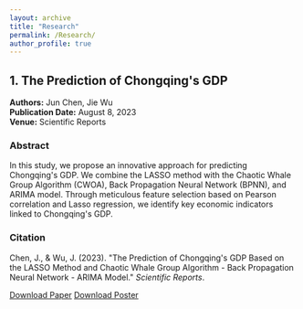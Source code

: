 ```yaml
---
layout: archive
title: "Research"
permalink: /Research/
author_profile: true
---
```


## 1. The Prediction of Chongqing's GDP

**Authors:** Jun Chen, Jie Wu  
**Publication Date:** August 8, 2023  
**Venue:** Scientific Reports  

### Abstract

In this study, we propose an innovative approach for predicting Chongqing's GDP. We combine the LASSO method with the Chaotic Whale Group Algorithm (CWOA), Back Propagation Neural Network (BPNN), and ARIMA model. Through meticulous feature selection based on Pearson correlation and Lasso regression, we identify key economic indicators linked to Chongqing's GDP.

### Citation

Chen, J., & Wu, J. (2023). "The Prediction of Chongqing's GDP Based on the LASSO Method and Chaotic Whale Group Algorithm - Back Propagation Neural Network - ARIMA Model." *Scientific Reports*.

[Download Paper](http://ChenJuntao1.github.io/files/My%20paper1.pdf)
[Download Poster](http://ChenJuntao1.github.io/files/My%20poster1.pdf)
